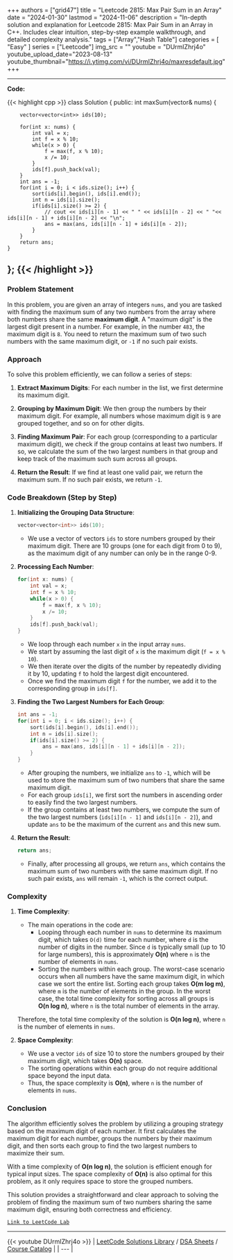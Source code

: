 
+++
authors = ["grid47"]
title = "Leetcode 2815: Max Pair Sum in an Array"
date = "2024-01-30"
lastmod = "2024-11-06"
description = "In-depth solution and explanation for Leetcode 2815: Max Pair Sum in an Array in C++. Includes clear intuition, step-by-step example walkthrough, and detailed complexity analysis."
tags = ["Array","Hash Table"]
categories = [
    "Easy"
]
series = ["Leetcode"]
img_src = ""
youtube = "DUrmIZhrj4o"
youtube_upload_date="2023-08-13"
youtube_thumbnail="https://i.ytimg.com/vi/DUrmIZhrj4o/maxresdefault.jpg"
+++



---
**Code:**

{{< highlight cpp >}}
class Solution {
public:
    int maxSum(vector<int>& nums) {
        
        vector<vector<int>> ids(10);
        
        for(int x: nums) {
            int val = x;
            int f = x % 10;
            while(x > 0) {
                f = max(f, x % 10);
                x /= 10;
            }
            ids[f].push_back(val);            
        }
        int ans = -1;
        for(int i = 0; i < ids.size(); i++) {
            sort(ids[i].begin(), ids[i].end());
            int n = ids[i].size();
            if(ids[i].size() >= 2) {
                // cout << ids[i][n - 1] << " " << ids[i][n - 2] << " "<< ids[i][n - 1] + ids[i][n - 2] << "\n";
                ans = max(ans, ids[i][n - 1] + ids[i][n - 2]);
            }
        }
        return ans;
    }
};
{{< /highlight >}}
---

### Problem Statement

In this problem, you are given an array of integers `nums`, and you are tasked with finding the maximum sum of any two numbers from the array where both numbers share the same **maximum digit**. A "maximum digit" is the largest digit present in a number. For example, in the number `483`, the maximum digit is `8`. You need to return the maximum sum of two such numbers with the same maximum digit, or `-1` if no such pair exists.

### Approach

To solve this problem efficiently, we can follow a series of steps:

1. **Extract Maximum Digits**: For each number in the list, we first determine its maximum digit.
   
2. **Grouping by Maximum Digit**: We then group the numbers by their maximum digit. For example, all numbers whose maximum digit is `9` are grouped together, and so on for other digits.

3. **Finding Maximum Pair**: For each group (corresponding to a particular maximum digit), we check if the group contains at least two numbers. If so, we calculate the sum of the two largest numbers in that group and keep track of the maximum such sum across all groups.

4. **Return the Result**: If we find at least one valid pair, we return the maximum sum. If no such pair exists, we return `-1`.

### Code Breakdown (Step by Step)

1. **Initializing the Grouping Data Structure**:
   ```cpp
   vector<vector<int>> ids(10);
   ```
   - We use a vector of vectors `ids` to store numbers grouped by their maximum digit. There are 10 groups (one for each digit from 0 to 9), as the maximum digit of any number can only be in the range 0-9.

2. **Processing Each Number**:
   ```cpp
   for(int x: nums) {
       int val = x;
       int f = x % 10;
       while(x > 0) {
           f = max(f, x % 10);
           x /= 10;
       }
       ids[f].push_back(val);
   }
   ```
   - We loop through each number `x` in the input array `nums`.
   - We start by assuming the last digit of `x` is the maximum digit (`f = x % 10`).
   - We then iterate over the digits of the number by repeatedly dividing it by 10, updating `f` to hold the largest digit encountered.
   - Once we find the maximum digit `f` for the number, we add it to the corresponding group in `ids[f]`.

3. **Finding the Two Largest Numbers for Each Group**:
   ```cpp
   int ans = -1;
   for(int i = 0; i < ids.size(); i++) {
       sort(ids[i].begin(), ids[i].end());
       int n = ids[i].size();
       if(ids[i].size() >= 2) {
           ans = max(ans, ids[i][n - 1] + ids[i][n - 2]);
       }
   }
   ```
   - After grouping the numbers, we initialize `ans` to `-1`, which will be used to store the maximum sum of two numbers that share the same maximum digit.
   - For each group `ids[i]`, we first sort the numbers in ascending order to easily find the two largest numbers.
   - If the group contains at least two numbers, we compute the sum of the two largest numbers (`ids[i][n - 1]` and `ids[i][n - 2]`), and update `ans` to be the maximum of the current `ans` and this new sum.

4. **Return the Result**:
   ```cpp
   return ans;
   ```
   - Finally, after processing all groups, we return `ans`, which contains the maximum sum of two numbers with the same maximum digit. If no such pair exists, `ans` will remain `-1`, which is the correct output.

### Complexity

1. **Time Complexity**:
   - The main operations in the code are:
     - Looping through each number in `nums` to determine its maximum digit, which takes `O(d)` time for each number, where `d` is the number of digits in the number. Since `d` is typically small (up to 10 for large numbers), this is approximately **O(n)** where `n` is the number of elements in `nums`.
     - Sorting the numbers within each group. The worst-case scenario occurs when all numbers have the same maximum digit, in which case we sort the entire list. Sorting each group takes **O(m log m)**, where `m` is the number of elements in the group. In the worst case, the total time complexity for sorting across all groups is **O(n log n)**, where `n` is the total number of elements in the array.
   
   Therefore, the total time complexity of the solution is **O(n log n)**, where `n` is the number of elements in `nums`.

2. **Space Complexity**:
   - We use a vector `ids` of size 10 to store the numbers grouped by their maximum digit, which takes **O(n)** space.
   - The sorting operations within each group do not require additional space beyond the input data.
   - Thus, the space complexity is **O(n)**, where `n` is the number of elements in `nums`.

### Conclusion

The algorithm efficiently solves the problem by utilizing a grouping strategy based on the maximum digit of each number. It first calculates the maximum digit for each number, groups the numbers by their maximum digit, and then sorts each group to find the two largest numbers to maximize their sum.

With a time complexity of **O(n log n)**, the solution is efficient enough for typical input sizes. The space complexity of **O(n)** is also optimal for this problem, as it only requires space to store the grouped numbers.

This solution provides a straightforward and clear approach to solving the problem of finding the maximum sum of two numbers sharing the same maximum digit, ensuring both correctness and efficiency.

[`Link to LeetCode Lab`](https://leetcode.com/problems/max-pair-sum-in-an-array/description/)

---
{{< youtube DUrmIZhrj4o >}}
| [LeetCode Solutions Library](https://grid47.xyz/leetcode/) / [DSA Sheets](https://grid47.xyz/sheets/) / [Course Catalog](https://grid47.xyz/courses/) |
| --- |

